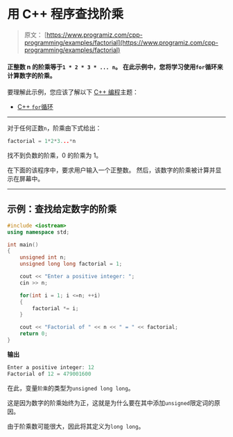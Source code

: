 # 用 C++ 程序查找阶乘

> 原文： [https://www.programiz.com/cpp-programming/examples/factorial](https://www.programiz.com/cpp-programming/examples/factorial)

#### 正整数 n 的阶乘等于`1 * 2 * 3 * ... n`。 在此示例中，您将学习使用`for`循环来计算数字的阶乘。

要理解此示例，您应该了解以下 [C++ 编程](/cpp-programming "C++ tutorial")主题：

*   [C++ `for`循环](/cpp-programming/for-loop) 

* * *

对于任何正数`n`，阶乘由下式给出：

```cpp
factorial = 1*2*3...*n
```

找不到负数的阶乘，0 的阶乘为 1。

在下面的该程序中，要求用户输入一个正整数。 然后，该数字的阶乘被计算并显​​示在屏幕中。

* * *

## 示例：查找给定数字的阶乘

```cpp
#include <iostream>
using namespace std;

int main()
{
    unsigned int n;
    unsigned long long factorial = 1;

    cout << "Enter a positive integer: ";
    cin >> n;

    for(int i = 1; i <=n; ++i)
    {
        factorial *= i;
    }

    cout << "Factorial of " << n << " = " << factorial;    
    return 0;
}
```

**输出**

```cpp
Enter a positive integer: 12
Factorial of 12 = 479001600
```

在此，变量`阶乘`的类型为`unsigned long long`。

这是因为数字的阶乘始终为正，这就是为什么要在其中添加`unsigned`限定词的原因。

由于阶乘数可能很大，因此将其定义为`long long`。